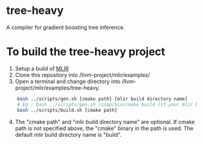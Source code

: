 # tree-heavy 
A compiler for gradient boosting tree inference.

# To build the tree-heavy project
1. Setup a build of [MLIR](https://mlir.llvm.org/getting_started/)
2. Clone this repository into <path-to-llvm-repo>/llvm-project/mlir/examples/
3. Open a terminal and change directory into <path-to-llvm-repo>/llvm-project/mlir/examples/tree-heavy.
```bash    mkdir build && cd build
    bash ../scripts/gen.sh [cmake path] [mlir build directory name] 
    # Eg : bash ../scripts/gen.sh /snap/bin/cmake build (if your mlir build is in a directory called "build")
    bash ../scripts/build.sh [cmake path]
```
4. The "cmake path" and "mlir build directory name" are optional. If cmake path is not specified above, the "cmake" binary in the path is used. The default mlir build directory name is "build".
